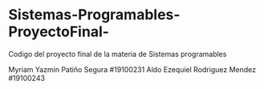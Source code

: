# Sistemas-Programables-ProyectoFinal-
Codigo del proyecto final de la materia de Sistemas programables 

Myriam Yazmin Patiño Segura #19100231
Aldo Ezequiel Rodriguez Mendez #19100243
